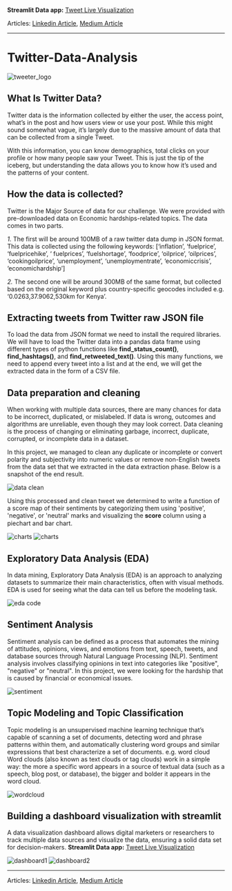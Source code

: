**Streamlit Data app:** [Tweet Live Visualization](https://share.streamlit.io/abel-blue/twitter-data-analysis/main/streamlit/app.py)

Articles: [Linkedin Article](https://www.linkedin.com/pulse/twitter-data-mining-nutshell-abel-mitiku/?trackingId=WGy4deloToe0PC0iE%2BqH4Q%3D%3D), 
[Medium Article](https://medium.com/@Abel-Blue/twitter-data-mining-in-a-nutshell-452e5e7a697d)

---

# Twitter-Data-Analysis

<!-- ![logo](https://logos-world.net/wp-content/uploads/2020/04/Twitter-Logo-2010-2012.png) -->
<!-- ![phone with logo](https://insidebusiness.ng/wp-content/uploads/twitter-1.jpg) -->
![tweeter_logo](images/twitter-featured.png)

## What Is Twitter Data?

Twitter data is the information collected by either the user, the access point, what’s in the post and how users view or use your post. While this might sound somewhat vague, it’s largely due to the massive amount of data that can be collected from a single Tweet.

With this information, you can know demographics, total clicks on your profile or how many people saw your Tweet. This is just the tip of the iceberg, but understanding the data allows you to know how it’s used and the patterns of your content.

## How the data is collected?

Twitter is the Major Source of data for our challenge. We were provided with pre-downloaded data on Economic hardships-related topics. The data comes in two parts.

*1.* The first will be around 100MB of a raw twitter data dump in JSON format. This data is collected using the following keywords: [‘inflation’, ‘fuelprice’, ‘fuelpricehike’, ‘ fuelprices’, ‘fuelshortage’, ‘foodprice’, ‘oilprice’, ‘oilprices’, ‘cookingoilprice’, ‘unemployment’, ‘unemploymentrate’, ‘economiccrisis’, ‘economichardship’]

*2.* The second one will be around 300MB of the same format, but collected based on the original keyword plus country-specific geocodes included e.g. ‘0.0263,37.9062,530km for Kenya’. 

## Extracting tweets from Twitter raw JSON file

To load the data from JSON format we need to install the required libraries. We will have to load the Twitter data into a pandas data frame using different types of python functions like **find_status_count()**, **find_hashtags()**, and **find_retweeted_text()**. Using this many functions, we need to append every tweet into a list and at the end, we will get the extracted data in the form of a CSV file.

## Data preparation and cleaning

When working with multiple data sources, there are many chances for data to be incorrect, duplicated, or mislabeled. If data is wrong, outcomes and algorithms are unreliable, even though they may look correct. Data cleaning is the process of changing or eliminating garbage, incorrect, duplicate, corrupted, or incomplete data in a dataset.

In this project, we managed to clean any duplicate or incomplete or convert polarity and subjectivity into numeric values or remove non-English tweets from the data set that we extracted in the data extraction phase. Below is a snapshot of the end result.

![data clean](images/cleaned.png)

Using this processed and clean tweet we determined to write a function of a score map of their sentiments by categorizing them using 'positive', 'negative', or 'neutral' marks and visualizing the 𝐬𝐜𝐨𝐫𝐞 column using a piechart and bar chart.

![charts](images/piechart.png)
![charts](images/bargraph.png)

## Exploratory Data Analysis (EDA)

In data mining, Exploratory Data Analysis (EDA) is an approach to analyzing datasets to summarize their main characteristics, often with visual methods. EDA is used for seeing what the data can tell us before the modeling task.

![eda code](images/eda.png)

## Sentiment Analysis

Sentiment analysis can be defined as a process that automates the mining of attitudes, opinions, views, and emotions from text, speech, tweets, and database sources through Natural Language Processing (NLP). Sentiment analysis involves classifying opinions in text into categories like "positive", "negative" or "neutral".
In this project, we were looking for the hardship that is caused by financial or economical issues.

![sentiment](images/sentiment.png)

## Topic Modeling and Topic Classification

Topic modeling is an unsupervised machine learning technique that’s capable of scanning a set of documents, detecting word and phrase patterns within them, and automatically clustering word groups and similar expressions that best characterize a set of documents. e.g. word cloud
Word clouds (also known as text clouds or tag clouds) work in a simple way: the more a specific word appears in a source of textual data (such as a speech, blog post, or database), the bigger and bolder it appears in the word cloud.

![wordcloud](images/wordcloud.png)

## Building a dashboard visualization with streamlit

A data visualization dashboard allows digital marketers or researchers to track multiple data sources and visualize the data, ensuring a solid data set for decision-makers.
**Streamlit Data app:** [Tweet Live Visualization](https://share.streamlit.io/abel-blue/twitter-data-analysis/main/streamlit/app.py)

![dashboard1](images/dashboard1.png)
![dashboard2](images/dashboard2.png)

---

Articles: [Linkedin Article](https://www.linkedin.com/pulse/twitter-data-mining-nutshell-abel-mitiku/?trackingId=WGy4deloToe0PC0iE%2BqH4Q%3D%3D), 
[Medium Article](https://medium.com/@Abel-Blue/twitter-data-mining-in-a-nutshell-452e5e7a697d)
